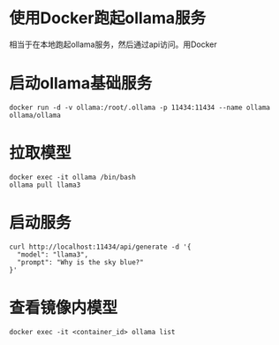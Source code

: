 # 使用Docker跑起ollama服务

相当于在本地跑起ollama服务，然后通过api访问。用Docker

# 启动ollama基础服务
```
docker run -d -v ollama:/root/.ollama -p 11434:11434 --name ollama ollama/ollama
```

# 拉取模型
```
docker exec -it ollama /bin/bash
ollama pull llama3

```

# 启动服务
```
curl http://localhost:11434/api/generate -d '{
  "model": "llama3",
  "prompt": "Why is the sky blue?"
}'
```

# 查看镜像内模型
```
docker exec -it <container_id> ollama list
```